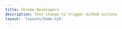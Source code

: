```yaml
---
title: Chrome Developers
description: Test change to trigger GitHub actions
layout: 'layouts/home.njk'
---
```

